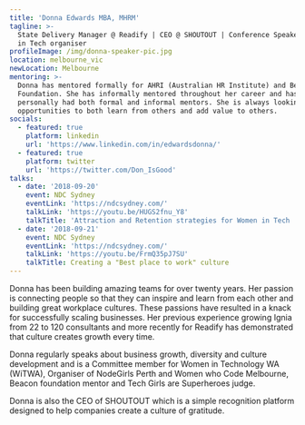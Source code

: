 ```yaml
---
title: 'Donna Edwards MBA, MHRM'
tagline: >-
  State Delivery Manager @ Readify | CEO @ SHOUTOUT | Conference Speaker | Women
  in Tech organiser
profileImage: /img/donna-speaker-pic.jpg
location: melbourne_vic
newLocation: Melbourne
mentoring: >-
  Donna has mentored formally for AHRI (Australian HR Institute) and Beacon
  Foundation. She has informally mentored throughout her career and has
  personally had both formal and informal mentors. She is always looking for
  opportunities to both learn from others and add value to others.
socials:
  - featured: true
    platform: linkedin
    url: 'https://www.linkedin.com/in/edwardsdonna/'
  - featured: true
    platform: twitter
    url: 'https://twitter.com/Don_IsGood'
talks:
  - date: '2018-09-20'
    event: NDC Sydney
    eventLink: 'https://ndcsydney.com/'
    talkLink: 'https://youtu.be/HUGS2fnu_Y8'
    talkTitle: 'Attraction and Retention strategies for Women in Tech '
  - date: '2018-09-21'
    event: NDC Sydney
    eventLink: 'https://ndcsydney.com/'
    talkLink: 'https://youtu.be/FrmQ35pJ7SU'
    talkTitle: Creating a "Best place to work" culture
---
```

Donna has been building amazing teams for over twenty years. Her passion is connecting people so that they can inspire and learn from each other and building great workplace cultures. These passions have resulted in a knack for successfully scaling businesses. Her previous experience growing Ignia from 22 to 120 consultants and more recently for Readify has demonstrated that culture creates growth every time. 

Donna regularly speaks about business growth, diversity and culture development and is a Committee member for Women in Technology WA (WiTWA), Organiser of NodeGirls Perth and Women who Code Melbourne, Beacon foundation mentor and Tech Girls are Superheroes judge. 

Donna is also the CEO of SHOUTOUT which is a simple recognition platform designed to help companies create a culture of gratitude.
